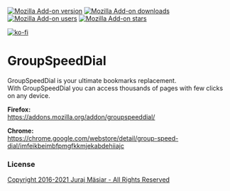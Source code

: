 [![Mozilla Add-on version](https://img.shields.io/amo/v/groupspeeddial.svg)](https://addons.mozilla.org/addon/groupspeeddial/?src=external-github-shield-downloads)
[![Mozilla Add-on downloads](https://img.shields.io/amo/d/groupspeeddial.svg)](https://addons.mozilla.org/addon/groupspeeddial/?src=external-github-shield-downloads)
[![Mozilla Add-on users](https://img.shields.io/amo/users/groupspeeddial.svg)](https://addons.mozilla.org/addon/groupspeeddial/statistics/)
[![Mozilla Add-on stars](https://img.shields.io/amo/stars/groupspeeddial.svg)](https://addons.mozilla.org/addon/groupspeeddial/reviews/)

[![ko-fi](https://www.ko-fi.com/img/githubbutton_sm.svg)](https://ko-fi.com/T6T01QUSE)

# GroupSpeedDial

GroupSpeedDial is your ultimate bookmarks replacement.  
With GroupSpeedDial you can access thousands of pages with few clicks on any device.

**Firefox:**  
https://addons.mozilla.org/addon/groupspeeddial/

**Chrome:**  
https://chrome.google.com/webstore/detail/group-speed-dial/imfeikbeimbfpmgfkkmjekabdehiiajc


### License
[Copyright 2016-2021 Juraj Mäsiar - All Rights Reserved](LICENSE)
